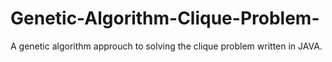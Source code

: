 # Genetic-Algorithm-Clique-Problem-
A genetic algorithm approuch to solving the clique problem written in JAVA.
